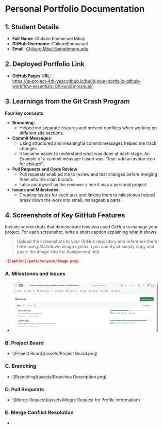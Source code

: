 # Personal Portfolio Documentation

## 1. Student Details

- **Full Name**: Chikuro Emmanuel Mbaji
- **GitHub Username**: ChikuroEmmanuel
- **Email**: Chikuro.Mbaji@strathmore.edu

## 2. Deployed Portfolio Link

- **GitHub Pages URL**:  
   https://is-project-4th-year.github.io/build-your-portfolio-github-workflow-essentials-ChikuroEmmanuel/

## 3. Learnings from the Git Crash Program

**Four key concepts** 
- **Branching**:
  - Helped me separate features and prevent conflicts when working on            different site sections. 
- **Commit Messages**:
  - Using structured and meaningful commit messages helped me track changes.
  - It became easier to understand what was done at each stage. An Example       of a commit message I used was: "feat: add an avatar icon for chikuro".
- **Pull Requests and Code Review**:
  - Pull requests enabled me to review and test changes before merging them      into the main branch.
  - I also put myself as the reviewer since it was a personal project. 
- **Issues and Milestones**:
  - Creating issues for each task and linking them to milestones helped          break down the work into small, manageable parts.


## 4. Screenshots of Key GitHub Features

Include screenshots that demonstrate how you used GitHub to manage your project. For each screenshot, write a short caption explaining what it shows.

> Upload the screenshots to your GitHub repository and reference them here using Markdown image syntax:
> (you could just simply copy and paste the image into the Assignment.md)

```markdown
![Caption](path/to/your/image.png)
```

### A. Milestones and Issues

- ![Milestones](assets/Milestones.png) 

### B. Project Board

- ![Project Board](assets/Project Board.png)

### C. Branching

- ![Branching](assets/Branches Description.png)

### D. Pull Requests

- ![Merge Request](assets/Megre Request for Profile Information)

### E. Merge Conflict Resolution

- 

